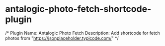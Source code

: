 # antalogic-photo-fetch-shortcode-plugin
/*
Plugin Name: Antalogic Photo Fetch
Description: Add shortcode for fetch photos from "https://jsonplaceholder.typicode.com/"
*/
